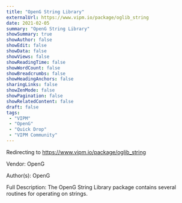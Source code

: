 ```yaml
---
title: "OpenG String Library"
externalUrl: https://www.vipm.io/package/oglib_string
date: 2021-02-05
summary: "OpenG String Library"
showSummary: true
showAuthor: false
showEdit: false
showData: false
showViews: false
showReadingTime: false
showWordCount: false
showBreadcrumbs: false
showHeadingAnchors: false
sharingLinks: false
showZenMode: false
showPagination: false
showRelatedContent: false
draft: false
tags:
 - "VIPM"
 - "OpenG"
 - "Quick Drop"
 - "VIPM Community"
---
```


Redirecting to https://www.vipm.io/package/oglib_string

Vendor: OpenG

Author(s): OpenG
 
Full Description:
The OpenG String Library package contains several routines for operating on strings.